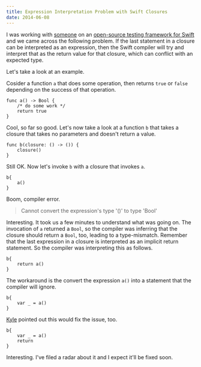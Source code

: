 ```yaml
---
title: Expression Interpretation Problem with Swift Closures
date: 2014-06-08
---
```


I was working with [someone](http://twitter.com/nottombrown) on an [open-source testing framework for Swift](https://github.com/modocache/Quick) and we came across the following problem. If the last statement in a closure can be interpreted as an expression, then the Swift compiler will try and interpret that as the return value for that closure, which can conflict with an expected type.

Let's take a look at an example.

Cosider a function `a` that does some operation, then returns `true` or `false` depending on the success of that operation.

```
func a() -> Bool {
    /* do some work */
    return true
}
```

Cool, so far so good. Let's now take a look at a function `b` that takes a closure that takes no parameters and doesn't return a value.

```
func b(closure: () -> ()) {
    closure()
}
```

Still OK. Now let's invoke `b` with a closure that invokes `a`.

```
b{
    a()
}
```

Boom, compiler error.

> Cannot convert the expression's type '()' to type 'Bool'

Interesting. It took us a few minutes to understand what was going on. The invocation of `a` returned a `Bool`, so the compiler was inferring that the closure should return a `Bool`, too, leading to a type-mismatch. Remember that the last expression in a closure is interpreted as an implicit return statement. So the compiler was interpreting this as follows.

```
b{
    return a()
}
```

The workaround is the convert the expression `a()` into a statement that the compiler will ignore.

```
b{
    var _ = a()
}
```

[Kyle](http://twitter.com/kylefuller) pointed out this would fix the issue, too.

```
b{
    var _ = a()
    return
}
```

Interesting. I've filed a radar about it and I expect it'll be fixed soon.
